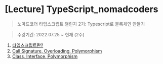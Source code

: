 # [Lecture] TypeScript_nomadcoders
> 노마드코더 타입스크립트 챌린지 2기: Typescript로 블록체인 만들기

> 수강기간: 2022.07.25 ~ 현재 (2주)

1. [타입스크립트란?](./1st_note.md)
2. [Call Signature, Overloading, Polymorphism](./2nd_note.md)
3. [Class, Interface, Polymorphism](./3rd_note.md)
